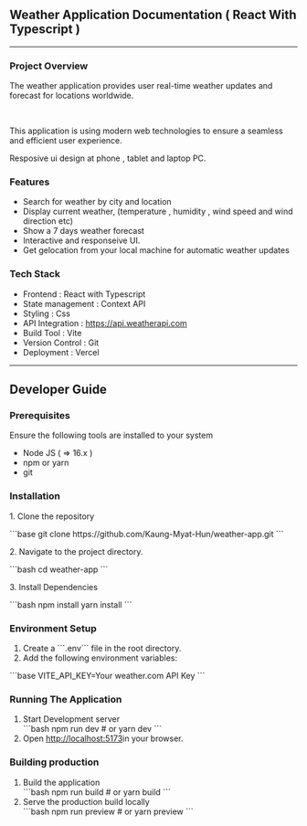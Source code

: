 ## Weather Application Documentation ( React With Typescript )
-----------------------------------------------
### Project Overview
<p>The weather application provides user real-time weather updates and forecast for locations worldwide.</p>
<br>
<p>This application is using modern web technologies to ensure a seamless and efficient user experience.</p>
<p>Resposive ui design at phone , tablet and laptop PC.</p>

### Features 
<ul>
  <li>Search for weather by city and location</li>
  <li>Display current weather, (temperature , humidity , wind speed and wind direction etc)</li>
  <li>Show a 7 days weather forecast</li>
  <li>Interactive and responseive UI.</li>
  <li>Get gelocation from your local machine for automatic weather updates</li>
</ul>

### Tech Stack
<ul>
  <li>Frontend : React with Typescript</li>
  <li>State management : Context API</li>
  <li>Styling : Css</li>
  <li>API Integration : <a href="https://api.weatherapi.com">https://api.weatherapi.com</a> </li>
  <li>Build Tool : Vite</li>
  <li>Version Control : Git </li>
  <li>Deployment : Vercel</li>
</ul>
<hr>

## Developer Guide
### Prerequisites
<p>Ensure the following tools are installed to your system</p>
<ul>
  <li>Node JS ( => 16.x )</li>
  <li>npm or yarn</li>
  <li>git</li>
</ul>

### Installation
<p>1. Clone the repository</p>
```base
  git clone https://github.com/Kaung-Myat-Hun/weather-app.git
```
<p>2. Navigate to the project directory.</p>
```bash cd weather-app ```
<p>3. Install Dependencies</p>
```bash
    npm install
    yarn install
```

### Environment Setup
<ol>
  <li>Create a ```.env``` file in the root directory.</li>
  <li>Add the following environment variables:</li>
</ol>
```base
  VITE_API_KEY=Your weather.com API Key
```

### Running The Application
<ol>
  <li>Start Development server</li>
  ```bash 
    npm run dev
    # or 
    yarn dev
  ```
  <li>Open <a href="http://localhost:5173">http://localhost:5173</a>in your browser.</li>
</ol>

### Building production
<ol>
  <li>Build the application</li>
  ```bash 
    npm run build
    # or 
    yarn build
  ```
  <li>Serve the production build locally</li>
  ```bash 
    npm run preview
    # or 
    yarn preview
  ```
</ol>